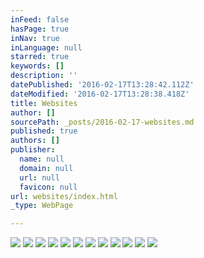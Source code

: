 ```yaml
---
inFeed: false
hasPage: true
inNav: true
inLanguage: null
starred: true
keywords: []
description: ''
datePublished: '2016-02-17T13:28:42.112Z'
dateModified: '2016-02-17T13:28:38.418Z'
title: Websites
author: []
sourcePath: _posts/2016-02-17-websites.md
published: true
authors: []
publisher:
  name: null
  domain: null
  url: null
  favicon: null
url: websites/index.html
_type: WebPage

---
```

![](https://s3-us-west-2.amazonaws.com/the-grid-img/p/a1b3ef606a3a8d31823c956d8bed5f2390ea8eb6.png)
![](https://s3-us-west-2.amazonaws.com/the-grid-img/p/c030c17018b09926e143edfd6fb53ec95450797a.png)
![](https://s3-us-west-2.amazonaws.com/the-grid-img/p/bb38bc2e0bab8b12cb5d52f720bebf93208ed4c9.jpg)
![](https://s3-us-west-2.amazonaws.com/the-grid-img/p/048281ab5fae121c1ec669b5d278b2f60752f2a2.png)
![](https://s3-us-west-2.amazonaws.com/the-grid-img/p/e3ac6614ced96ce4430ed0a380fe2ac855dfac46.png)
![](https://s3-us-west-2.amazonaws.com/the-grid-img/p/44724911fa826528717cfa7e5b180d2293b71804.jpg)
![](https://s3-us-west-2.amazonaws.com/the-grid-img/p/58ef09a229bcf9ccbeee1f7e6456c8f3b0bdfbde.jpg)
![](https://s3-us-west-2.amazonaws.com/the-grid-img/p/3f0fbee0d5086a19caa84267ae4ef1997e71f494.jpg)
![](https://s3-us-west-2.amazonaws.com/the-grid-img/p/454d5043dd6a9d27bc98cd6569bc8af4c5121104.png)
![](https://s3-us-west-2.amazonaws.com/the-grid-img/p/8a5f46775e535cb263859ebd17a749c6af67cf28.png)
![](https://s3-us-west-2.amazonaws.com/the-grid-img/p/1908c1c399387d802c109ea60d76fff0098da625.png)
![](https://s3-us-west-2.amazonaws.com/the-grid-img/p/9926bc98f3c5f55912ca2b6a95c8c919ca82b80b.png)